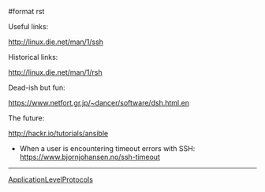 \#format rst

Useful links:

<http://linux.die.net/man/1/ssh>

Historical links:

<http://linux.die.net/man/1/rsh>

Dead-ish but fun:

<https://www.netfort.gr.jp/~dancer/software/dsh.html.en>

The future:

<http://hackr.io/tutorials/ansible>

-   When a user is encountering timeout errors with SSH: <https://www.bjornjohansen.no/ssh-timeout>

* * * * *

[ApplicationLevelProtocols](../ApplicationLevelProtocols)
